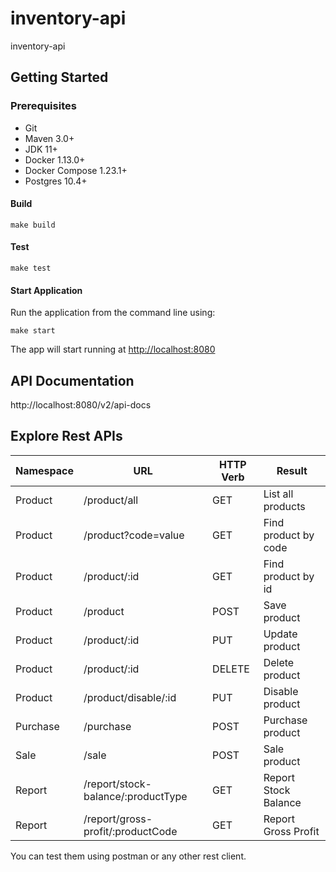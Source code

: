 # inventory-api
inventory-api

## Getting Started

### Prerequisites
- Git
- Maven 3.0+
- JDK 11+
- Docker 1.13.0+
- Docker Compose 1.23.1+
- Postgres 10.4+

#### Build

```
make build
```

#### Test

```
make test
```

#### Start Application

Run the application from the command line using:
```
make start
```
The app will start running at <http://localhost:8080>

## API Documentation

http://localhost:8080/v2/api-docs

## Explore Rest APIs

Namespace     |   URL                              | HTTP Verb        | Result
--------------|----------------------------------- | ---------------- | -------------------------
Product       | /product/all                       | GET              | List all products
Product       | /product?code=value                | GET              | Find product by code
Product       | /product/:id                       | GET              | Find product by id
Product       | /product                           | POST             | Save product
Product       | /product/:id                       | PUT              | Update product
Product       | /product/:id                       | DELETE           | Delete product
Product       | /product/disable/:id               | PUT              | Disable product
Purchase      | /purchase                          | POST             | Purchase product
Sale          | /sale                              | POST             | Sale product
Report        | /report/stock-balance/:productType | GET              | Report Stock Balance
Report        | /report/gross-profit/:productCode  | GET              | Report Gross Profit

You can test them using postman or any other rest client.
